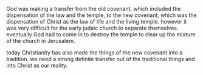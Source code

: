 God was making a transfer from the old covenant, which included the dispensation of the 
law and the temple, to the new covenant, which was the dispensation of Christ as
the law of life and the living temple. however it was very difficult for the early
judaic church to separate themselves. eventually God had to come in to destroy the
temple to clear up the mixture of the church in Jerusalem.

today Christianity has also made the things of the new covenant into a tradition. we need a strong definite transfer out of the traditional things and into Christ as our reality.

